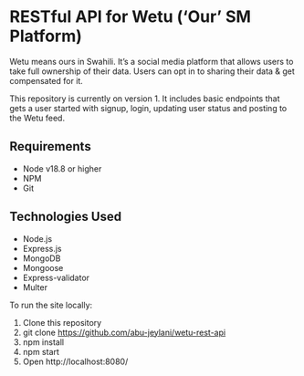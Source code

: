 # RESTful API for Wetu (‘Our’ SM Platform)
Wetu means ours in Swahili. It’s a social media platform that allows users to take full ownership of their data.  Users can opt in to sharing their data & get compensated for it.

This repository is currently on version 1. It includes basic endpoints that gets a user started with signup, login, updating user status and posting to the Wetu feed. 


Requirements
------------
- Node v18.8 or higher
- NPM
- Git


Technologies Used
----------------
- Node.js
- Express.js
- MongoDB
- Mongoose
- Express-validator
- Multer


To run the site locally:
1.	Clone this repository
2.	git clone https://github.com/abu-jeylani/wetu-rest-api 
3.	npm install
4.	npm start
5.	Open http://localhost:8080/

